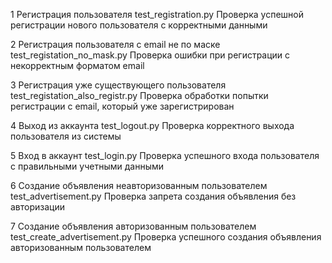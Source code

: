 
1	Регистрация пользователя	test_registration.py	Проверка успешной регистрации нового пользователя с корректными данными


2	Регистрация пользователя с email не по маске	test_registation_no_mask.py	Проверка ошибки при регистрации с некорректным форматом email



3	Регистрация уже существующего пользователя	test_registation_also_registr.py	Проверка обработки попытки регистрации с email, который уже зарегистрирован



4	Выход из аккаунта	test_logout.py	Проверка корректного выхода пользователя из системы



5	Вход в аккаунт	test_login.py	Проверка успешного входа пользователя с правильными учетными данными


6	Создание объявления неавторизованным пользователем	test_advertisement.py	Проверка запрета создания объявления без авторизации


7	Создание объявления авторизованным пользователем	test_create_advertisement.py	Проверка успешного создания объявления авторизованным пользователем
